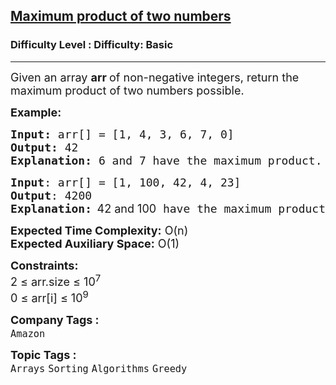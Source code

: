 <h2><a href="https://www.geeksforgeeks.org/problems/maximum-product-of-two-numbers2730/1?page=2&category=Arrays&difficulty=Basic&status=unsolved&sortBy=submissions">Maximum product of two numbers</a></h2><h3>Difficulty Level : Difficulty: Basic</h3><hr><div class="problems_problem_content__Xm_eO"><p><span style="font-size: 18px;">Given an array <strong>a</strong><strong>rr </strong>of non-negative integers, return the maximum product of two numbers possible.</span></p>
<p><span style="font-size: 18px;"><strong>Example:</strong></span></p>
<pre><span style="font-size: 18px;"><strong>Input:</strong> arr[] = [1, 4, 3, 6, 7, 0] 
<strong>Output:</strong> 42<br><strong>Explanation: </strong>6 and 7 have the maximum product.</span></pre>
<pre><span style="font-size: 18px;"><strong>Input</strong>: arr[] = [1, 100, 42, 4, 23]
<strong>Output</strong>: 4200<br><strong>Explanation:</strong></span><strong style="font-size: 18px; font-family: -apple-system, BlinkMacSystemFont, 'Segoe UI', Roboto, Oxygen, Ubuntu, Cantarell, 'Open Sans', 'Helvetica Neue', sans-serif;">  </strong><span style="font-size: 18px; font-family: -apple-system, BlinkMacSystemFont, 'Segoe UI', Roboto, Oxygen, Ubuntu, Cantarell, 'Open Sans', 'Helvetica Neue', sans-serif;">42 and 100<span style="font-family: 'andale mono', monospace;"> have the maximum product</span>.</span></pre>
<p><span style="font-size: 18px;"><strong>Expected Time Complexity:</strong> O(n)<br><strong>Expected Auxiliary Space:</strong>&nbsp;O(1)</span></p>
<p><span style="font-size: 18px;"><strong>Constraints:</strong><br>2 ≤ arr.size ≤ 10<sup>7</sup><br>0 ≤ arr[i] ≤ 10<sup>9</sup></span></p></div><p><span style=font-size:18px><strong>Company Tags : </strong><br><code>Amazon</code>&nbsp;<br><p><span style=font-size:18px><strong>Topic Tags : </strong><br><code>Arrays</code>&nbsp;<code>Sorting</code>&nbsp;<code>Algorithms</code>&nbsp;<code>Greedy</code>&nbsp;